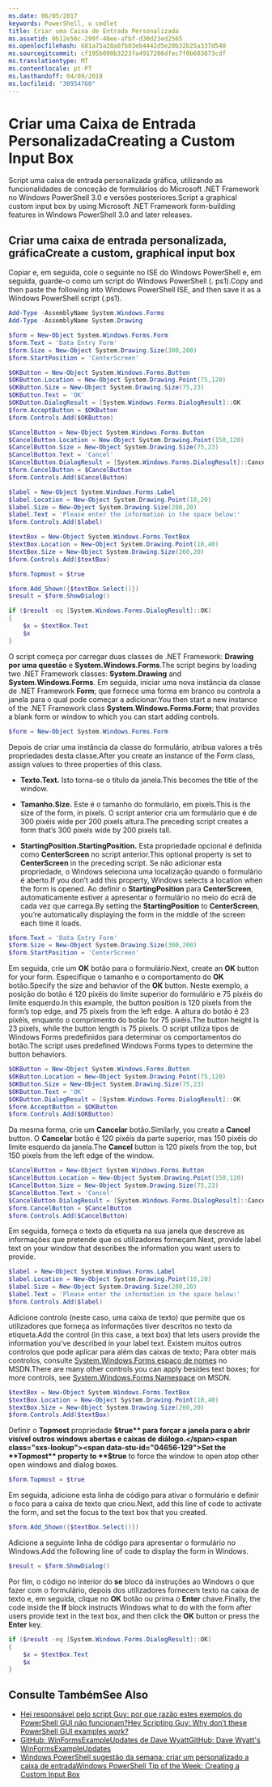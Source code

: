 ```yaml
---
ms.date: 06/05/2017
keywords: PowerShell, o cmdlet
title: Criar uma Caixa de Entrada Personalizada
ms.assetid: 0b12e56c-299f-40ee-afbf-d30d23ed2565
ms.openlocfilehash: 681a75a28a8fb03eb4442d5e20b32b25a337d540
ms.sourcegitcommit: cf195b090b3223fa4917206dfec7f0b603873cdf
ms.translationtype: MT
ms.contentlocale: pt-PT
ms.lasthandoff: 04/09/2018
ms.locfileid: "30954760"
---
```

# <a name="creating-a-custom-input-box"></a><span data-ttu-id="04656-103">Criar uma Caixa de Entrada Personalizada</span><span class="sxs-lookup"><span data-stu-id="04656-103">Creating a Custom Input Box</span></span>

<span data-ttu-id="04656-104">Script uma caixa de entrada personalizada gráfica, utilizando as funcionalidades de conceção de formulários do Microsoft .NET Framework no Windows PowerShell 3.0 e versões posteriores.</span><span class="sxs-lookup"><span data-stu-id="04656-104">Script a graphical custom input box by using Microsoft .NET Framework form-building features in Windows PowerShell 3.0 and later releases.</span></span>

## <a name="create-a-custom-graphical-input-box"></a><span data-ttu-id="04656-105">Criar uma caixa de entrada personalizada, gráfica</span><span class="sxs-lookup"><span data-stu-id="04656-105">Create a custom, graphical input box</span></span>

<span data-ttu-id="04656-106">Copiar e, em seguida, cole o seguinte no ISE do Windows PowerShell e, em seguida, guarde-o como um script do Windows PowerShell (. ps1).</span><span class="sxs-lookup"><span data-stu-id="04656-106">Copy and then paste the following into Windows PowerShell ISE, and then save it as a Windows PowerShell script (.ps1).</span></span>

```powershell
Add-Type -AssemblyName System.Windows.Forms
Add-Type -AssemblyName System.Drawing

$form = New-Object System.Windows.Forms.Form
$form.Text = 'Data Entry Form'
$form.Size = New-Object System.Drawing.Size(300,200)
$form.StartPosition = 'CenterScreen'

$OKButton = New-Object System.Windows.Forms.Button
$OKButton.Location = New-Object System.Drawing.Point(75,120)
$OKButton.Size = New-Object System.Drawing.Size(75,23)
$OKButton.Text = 'OK'
$OKButton.DialogResult = [System.Windows.Forms.DialogResult]::OK
$form.AcceptButton = $OKButton
$form.Controls.Add($OKButton)

$CancelButton = New-Object System.Windows.Forms.Button
$CancelButton.Location = New-Object System.Drawing.Point(150,120)
$CancelButton.Size = New-Object System.Drawing.Size(75,23)
$CancelButton.Text = 'Cancel'
$CancelButton.DialogResult = [System.Windows.Forms.DialogResult]::Cancel
$form.CancelButton = $CancelButton
$form.Controls.Add($CancelButton)

$label = New-Object System.Windows.Forms.Label
$label.Location = New-Object System.Drawing.Point(10,20)
$label.Size = New-Object System.Drawing.Size(280,20)
$label.Text = 'Please enter the information in the space below:'
$form.Controls.Add($label)

$textBox = New-Object System.Windows.Forms.TextBox
$textBox.Location = New-Object System.Drawing.Point(10,40)
$textBox.Size = New-Object System.Drawing.Size(260,20)
$form.Controls.Add($textBox)

$form.Topmost = $true

$form.Add_Shown({$textBox.Select()})
$result = $form.ShowDialog()

if ($result -eq [System.Windows.Forms.DialogResult]::OK)
{
    $x = $textBox.Text
    $x
}
```

<span data-ttu-id="04656-107">O script começa por carregar duas classes de .NET Framework: **Drawing por uma questão** e **System.Windows.Forms**.</span><span class="sxs-lookup"><span data-stu-id="04656-107">The script begins by loading two .NET Framework classes: **System.Drawing** and **System.Windows.Forms**.</span></span> <span data-ttu-id="04656-108">Em seguida, iniciar uma nova instância da classe de .NET Framework **Form**; que fornece uma forma em branco ou controla a janela para o qual pode começar a adicionar.</span><span class="sxs-lookup"><span data-stu-id="04656-108">You then start a new instance of the .NET Framework class **System.Windows.Forms.Form**; that provides a blank form or window to which you can start adding controls.</span></span>

```powershell
$form = New-Object System.Windows.Forms.Form
```

<span data-ttu-id="04656-109">Depois de criar uma instância da classe do formulário, atribua valores a três propriedades desta classe.</span><span class="sxs-lookup"><span data-stu-id="04656-109">After you create an instance of the Form class, assign values to three properties of this class.</span></span>

- <span data-ttu-id="04656-110">**Texto.**</span><span class="sxs-lookup"><span data-stu-id="04656-110">**Text.**</span></span> <span data-ttu-id="04656-111">Isto torna-se o título da janela.</span><span class="sxs-lookup"><span data-stu-id="04656-111">This becomes the title of the window.</span></span>

- <span data-ttu-id="04656-112">**Tamanho.**</span><span class="sxs-lookup"><span data-stu-id="04656-112">**Size.**</span></span> <span data-ttu-id="04656-113">Este é o tamanho do formulário, em pixels.</span><span class="sxs-lookup"><span data-stu-id="04656-113">This is the size of the form, in pixels.</span></span> <span data-ttu-id="04656-114">O script anterior cria um formulário que é de 300 pixéis wide por 200 pixels altura.</span><span class="sxs-lookup"><span data-stu-id="04656-114">The preceding script creates a form that’s 300 pixels wide by 200 pixels tall.</span></span>

- <span data-ttu-id="04656-115">**StartingPosition.**</span><span class="sxs-lookup"><span data-stu-id="04656-115">**StartingPosition.**</span></span> <span data-ttu-id="04656-116">Esta propriedade opcional é definida como **CenterScreen** no script anterior.</span><span class="sxs-lookup"><span data-stu-id="04656-116">This optional property is set to **CenterScreen** in the preceding script.</span></span> <span data-ttu-id="04656-117">Se não adicionar esta propriedade, o Windows seleciona uma localização quando o formulário é aberto.</span><span class="sxs-lookup"><span data-stu-id="04656-117">If you don’t add this property, Windows selects a location when the form is opened.</span></span> <span data-ttu-id="04656-118">Ao definir o **StartingPosition** para **CenterScreen**, automaticamente estiver a apresentar o formulário no meio do ecrã de cada vez que carrega.</span><span class="sxs-lookup"><span data-stu-id="04656-118">By setting the **StartingPosition** to **CenterScreen**, you’re automatically displaying the form in the middle of the screen each time it loads.</span></span>

```powershell
$form.Text = 'Data Entry Form'
$form.Size = New-Object System.Drawing.Size(300,200)
$form.StartPosition = 'CenterScreen'
```

<span data-ttu-id="04656-119">Em seguida, crie um **OK** botão para o formulário.</span><span class="sxs-lookup"><span data-stu-id="04656-119">Next, create an **OK** button for your form.</span></span> <span data-ttu-id="04656-120">Especifique o tamanho e o comportamento do **OK** botão.</span><span class="sxs-lookup"><span data-stu-id="04656-120">Specify the size and behavior of the **OK** button.</span></span> <span data-ttu-id="04656-121">Neste exemplo, a posição do botão é 120 pixéis do limite superior do formulário e 75 pixéis do limite esquerdo.</span><span class="sxs-lookup"><span data-stu-id="04656-121">In this example, the button position is 120 pixels from the form’s top edge, and 75 pixels from the left edge.</span></span> <span data-ttu-id="04656-122">A altura do botão é 23 pixéis, enquanto o comprimento do botão for 75 pixéis.</span><span class="sxs-lookup"><span data-stu-id="04656-122">The button height is 23 pixels, while the button length is 75 pixels.</span></span> <span data-ttu-id="04656-123">O script utiliza tipos de Windows Forms predefinidos para determinar os comportamentos do botão.</span><span class="sxs-lookup"><span data-stu-id="04656-123">The script uses predefined Windows Forms types to determine the button behaviors.</span></span>

```powershell
$OKButton = New-Object System.Windows.Forms.Button
$OKButton.Location = New-Object System.Drawing.Point(75,120)
$OKButton.Size = New-Object System.Drawing.Size(75,23)
$OKButton.Text = 'OK'
$OKButton.DialogResult = [System.Windows.Forms.DialogResult]::OK
$form.AcceptButton = $OKButton
$form.Controls.Add($OKButton)
```

<span data-ttu-id="04656-124">Da mesma forma, crie um **Cancelar** botão.</span><span class="sxs-lookup"><span data-stu-id="04656-124">Similarly, you create a **Cancel** button.</span></span> <span data-ttu-id="04656-125">O **Cancelar** botão é 120 pixéis da parte superior, mas 150 pixéis do limite esquerdo da janela.</span><span class="sxs-lookup"><span data-stu-id="04656-125">The **Cancel** button is 120 pixels from the top, but 150 pixels from the left edge of the window.</span></span>

```powershell
$CancelButton = New-Object System.Windows.Forms.Button
$CancelButton.Location = New-Object System.Drawing.Point(150,120)
$CancelButton.Size = New-Object System.Drawing.Size(75,23)
$CancelButton.Text = 'Cancel'
$CancelButton.DialogResult = [System.Windows.Forms.DialogResult]::Cancel
$form.CancelButton = $CancelButton
$form.Controls.Add($CancelButton)
```

<span data-ttu-id="04656-126">Em seguida, forneça o texto da etiqueta na sua janela que descreve as informações que pretende que os utilizadores forneçam.</span><span class="sxs-lookup"><span data-stu-id="04656-126">Next, provide label text on your window that describes the information you want users to provide.</span></span>

```powershell
$label = New-Object System.Windows.Forms.Label
$label.Location = New-Object System.Drawing.Point(10,20)
$label.Size = New-Object System.Drawing.Size(280,20)
$label.Text = 'Please enter the information in the space below:'
$form.Controls.Add($label)
```

<span data-ttu-id="04656-127">Adicione controlo (neste caso, uma caixa de texto) que permite que os utilizadores que forneça as informações tiver descritos no texto da etiqueta.</span><span class="sxs-lookup"><span data-stu-id="04656-127">Add the control (in this case, a text box) that lets users provide the information you’ve described in your label text.</span></span> <span data-ttu-id="04656-128">Existem muitos outros controlos que pode aplicar para além das caixas de texto; Para obter mais controlos, consulte [System.Windows.Forms espaço de nomes](http://msdn.microsoft.com/library/k50ex0x9(v=vs.110).aspx) no MSDN.</span><span class="sxs-lookup"><span data-stu-id="04656-128">There are many other controls you can apply besides text boxes; for more controls, see [System.Windows.Forms Namespace](http://msdn.microsoft.com/library/k50ex0x9(v=vs.110).aspx) on MSDN.</span></span>

```powershell
$textBox = New-Object System.Windows.Forms.TextBox
$textBox.Location = New-Object System.Drawing.Point(10,40)
$textBox.Size = New-Object System.Drawing.Size(260,20)
$form.Controls.Add($textBox)
```

<span data-ttu-id="04656-129">Definir o **Topmost** propriedade **$true** para forçar a janela para o abrir visível outros windows abertas e caixas de diálogo.</span><span class="sxs-lookup"><span data-stu-id="04656-129">Set the **Topmost** property to **$true** to force the window to open atop other open windows and dialog boxes.</span></span>

```powershell
$form.Topmost = $true
```

<span data-ttu-id="04656-130">Em seguida, adicione esta linha de código para ativar o formulário e definir o foco para a caixa de texto que criou.</span><span class="sxs-lookup"><span data-stu-id="04656-130">Next, add this line of code to activate the form, and set the focus to the text box that you created.</span></span>

```powershell
$form.Add_Shown({$textBox.Select()})
```

<span data-ttu-id="04656-131">Adicione a seguinte linha de código para apresentar o formulário no Windows.</span><span class="sxs-lookup"><span data-stu-id="04656-131">Add the following line of code to display the form in Windows.</span></span>

```powershell
$result = $form.ShowDialog()
```

<span data-ttu-id="04656-132">Por fim, o código no interior do **se** bloco dá instruções ao Windows o que fazer com o formulário, depois dos utilizadores fornecem texto na caixa de texto e, em seguida, clique no **OK** botão ou prima o **Enter** chave.</span><span class="sxs-lookup"><span data-stu-id="04656-132">Finally, the code inside the **If** block instructs Windows what to do with the form after users provide text in the text box, and then click the **OK** button or press the **Enter** key.</span></span>

```powershell
if ($result -eq [System.Windows.Forms.DialogResult]::OK)
{
    $x = $textBox.Text
    $x
}
```

## <a name="see-also"></a><span data-ttu-id="04656-133">Consulte Também</span><span class="sxs-lookup"><span data-stu-id="04656-133">See Also</span></span>

- [<span data-ttu-id="04656-134">Hei responsável pelo script Guy: por que razão estes exemplos do PowerShell GUI não funcionam?</span><span class="sxs-lookup"><span data-stu-id="04656-134">Hey Scripting Guy:  Why don’t these PowerShell GUI examples work?</span></span>](http://go.microsoft.com/fwlink/?LinkId=506644)
- [<span data-ttu-id="04656-135">GitHub: WinFormsExampleUpdates de Dave Wyatt</span><span class="sxs-lookup"><span data-stu-id="04656-135">GitHub: Dave Wyatt's WinFormsExampleUpdates</span></span>](https://github.com/dlwyatt/WinFormsExampleUpdates)
- [<span data-ttu-id="04656-136">Windows PowerShell sugestão da semana: criar um personalizado a caixa de entrada</span><span class="sxs-lookup"><span data-stu-id="04656-136">Windows PowerShell Tip of the Week:  Creating a Custom Input Box</span></span>](http://technet.microsoft.com/library/ff730941.aspx)